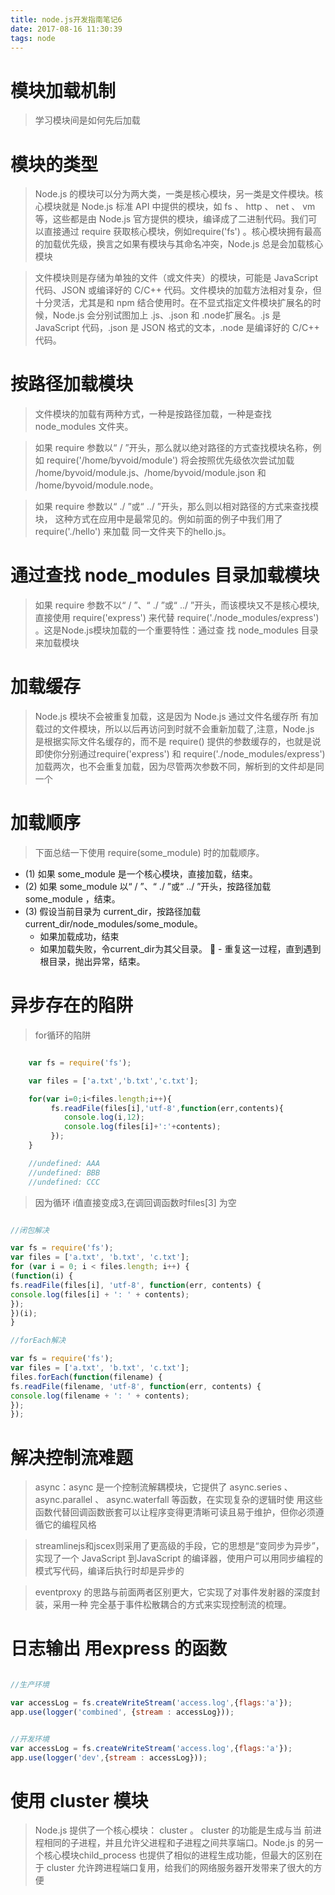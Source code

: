 ```yaml
---
title: node.js开发指南笔记6
date: 2017-08-16 11:30:39
tags: node
---
```


# 模块加载机制

> 学习模块间是如何先后加载

# 模块的类型

> Node.js 的模块可以分为两大类，一类是核心模块，另一类是文件模块。核心模块就是
Node.js 标准 API 中提供的模块，如  fs 、 http 、 net 、 vm  等，这些都是由 Node.js 官方提供的模块，编译成了二进制代码。我们可以直接通过  require  获取核心模块，例如require('fs') 。核心模块拥有最高的加载优先级，换言之如果有模块与其命名冲突，Node.js 总是会加载核心模块

>文件模块则是存储为单独的文件（或文件夹）的模块，可能是 JavaScript 代码、JSON 或编译好的 C/C++ 代码。文件模块的加载方法相对复杂，但十分灵活，尤其是和 npm 结合使用时。在不显式指定文件模块扩展名的时候，Node.js 会分别试图加上 .js、.json 和 .node扩展名。.js 是 JavaScript 代码，.json 是 JSON 格式的文本，.node 是编译好的 C/C++ 代码。

# 按路径加载模块

>文件模块的加载有两种方式，一种是按路径加载，一种是查找 node_modules 文件夹。

> 如果  require 参数以“ / ”开头，那么就以绝对路径的方式查找模块名称，例如  require('/home/byvoid/module') 将会按照优先级依次尝试加载 /home/byvoid/module.js、/home/byvoid/module.json 和 /home/byvoid/module.node。

>如果 require  参数以“ ./ ”或“ ../ ”开头，那么则以相对路径的方式来查找模块，
这种方式在应用中是最常见的。例如前面的例子中我们用了 require('./hello') 来加载
同一文件夹下的hello.js。

# 通过查找 node_modules 目录加载模块

>如果 require 参数不以“ / ”、“ ./ ”或“ ../ ”开头，而该模块又不是核心模块,直接使用  require('express')  来代替
require('./node_modules/express') 。这是Node.js模块加载的一个重要特性：通过查
找 node_modules 目录来加载模块

# 加载缓存

> Node.js 模块不会被重复加载，这是因为 Node.js 通过文件名缓存所
有加载过的文件模块，所以以后再访问到时就不会重新加载了,注意，Node.js 是根据实际文件名缓存的，而不是 require() 提供的参数缓存的，也就是说即使你分别通过require('express') 和  require('./node_modules/express')  加载两次，也不会重复加载，因为尽管两次参数不同，解析到的文件却是同一个

# 加载顺序

> 下面总结一下使用  require(some_module) 时的加载顺序。

 - (1) 如果 some_module 是一个核心模块，直接加载，结束。
 - (2) 如果 some_module 以“ / ”、“ ./ ”或“ ../ ”开头，按路径加载  some_module ，结束。
 - (3) 假设当前目录为 current_dir，按路径加载 current_dir/node_modules/some_module。
     - 如果加载成功，结束
     - 如果加载失败，令current_dir为其父目录。
   - 重复这一过程，直到遇到根目录，抛出异常，结束。

# 异步存在的陷阱

>for循环的陷阱

```javascript

    var fs = require('fs');

    var files = ['a.txt','b.txt','c.txt'];

    for(var i=0;i<files.length;i++){
         fs.readFile(files[i],'utf-8',function(err,contents){
            console.log(i,12);
            console.log(files[i]+':'+contents);
         });
    }

    //undefined: AAA
    //undefined: BBB
    //undefined: CCC


```

> 因为循环 i值直接变成3,在调回调函数时files[3]
> 为空

``` javascript

//闭包解决

var fs = require('fs');
var files = ['a.txt', 'b.txt', 'c.txt'];
for (var i = 0; i < files.length; i++) {
(function(i) {
fs.readFile(files[i], 'utf-8', function(err, contents) {
console.log(files[i] + ': ' + contents);
});
})(i);
}

//forEach解决

var fs = require('fs');
var files = ['a.txt', 'b.txt', 'c.txt'];
files.forEach(function(filename) {
fs.readFile(filename, 'utf-8', function(err, contents) {
console.log(filename + ': ' + contents);
});
});

```

# 解决控制流难题

> async：async 是一个控制流解耦模块，它提供了
async.series 、 async.parallel 、 async.waterfall  等函数，在实现复杂的逻辑时使
用这些函数代替回调函数嵌套可以让程序变得更清晰可读且易于维护，但你必须遵循它的编程风格

>streamlinejs和jscex则采用了更高级的手段，它的思想是“变同步为异步”，实现了一个
JavaScript 到JavaScript 的编译器，使用户可以用同步编程的模式写代码，编译后执行时却是异步的

>eventproxy 的思路与前面两者区别更大，它实现了对事件发射器的深度封装，采用一种
完全基于事件松散耦合的方式来实现控制流的梳理。


# 日志输出  用express 的函数

``` javascript

//生产环境

var accessLog = fs.createWriteStream('access.log',{flags:'a'});
app.use(logger('combined', {stream : accessLog}));


//开发环境
var accessLog = fs.createWriteStream('access.log',{flags:'a'});
app.use(logger('dev',{stream : accessLog}));

```

# 使用 cluster 模块

>Node.js 提供了一个核心模块： cluster 。 cluster 的功能是生成与当
前进程相同的子进程，并且允许父进程和子进程之间共享端口。Node.js 的另一个核心模块child_process 也提供了相似的进程生成功能，但最大的区别在于 cluster 允许跨进程端口复用，给我们的网络服务器开发带来了很大的方便


















